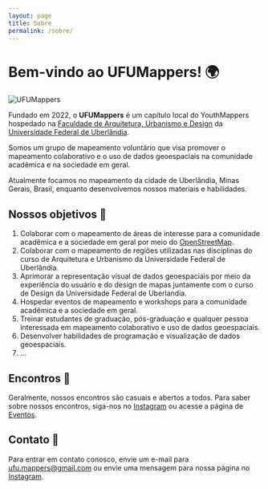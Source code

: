 ```yaml
---
layout: page
title: Sobre
permalink: /sobre/
---
```


# Bem-vindo ao UFUMappers! 🌍

![UFUMappers](/UFU_MAPPERS/images/logo_small.png)

Fundado em 2022, o **UFUMappers** é um capítulo local do YouthMappers hospedado na [Faculdade de Arquitetura, Urbanismo e Design](https://www.faued.ufu.br) da [Universidade Federal de Uberlândia](https://www.ufu.br). 

Somos um grupo de mapeamento voluntário que visa promover o mapeamento colaborativo e o uso de dados geoespaciais na comunidade acadêmica e na sociedade em geral.

Atualmente focamos no mapeamento da cidade de Uberlândia, Minas Gerais, Brasil, enquanto desenvolvemos nossos materiais e habilidades.


## Nossos objetivos 🎯

1. Colaborar com o mapeamento de áreas de interesse para a comunidade acadêmica e a sociedade em geral por meio do [OpenStreetMap](https://www.openstreetmap.org).
2. Colaborar com o mapeamento de regiões utilizadas nas disciplinas do curso de Arquitetura e Urbanismo da Universidade Federal de Uberlândia.
3. Aprimorar a representação visual de dados geoespaciais por meio da experiência do usuário e do design de mapas juntamente com o curso de Design da Universidade Federal de Uberlandia.
4. Hospedar eventos de mapeamento e workshops para a comunidade acadêmica e a sociedade em geral.
5. Treinar estudantes de graduação, pós-graduação e qualquer pessoa interessada em mapeamento colaborativo e uso de dados geoespaciais.
6. Desenvolver habilidades de programação e visualização de dados geoespaciais.
7. ...


## Encontros 📅

Geralmente, nossos encontros são casuais e abertos a todos. Para saber sobre nossos encontros, siga-nos no [Instagram](https://www.instagram.com/ufumappers/) ou acesse a página de [Eventos](/eventos/).

## Contato 📧

Para entrar em contato conosco, envie um e-mail para [ufu.mappers@gmail.com](mailto:ufu.mappers@gmail.com) ou envie uma mensagem para nossa página no [Instagram](https://www.instagram.com/ufumappers/).

